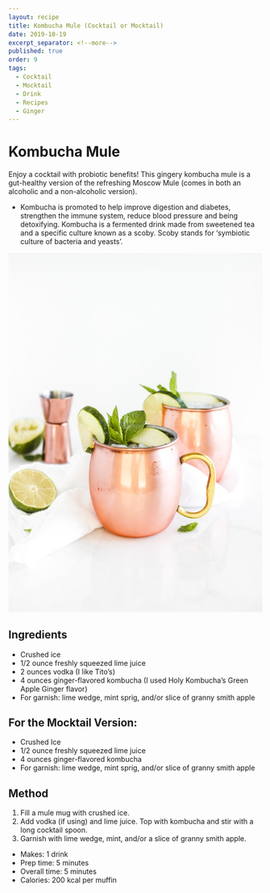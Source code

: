 ```yaml
---
layout: recipe
title: Kombucha Mule (Cocktail or Mocktail)
date: 2019-10-19
excerpt_separator: <!--more-->
published: true
order: 9
tags:
  - Cocktail
  - Mocktail
  - Drink
  - Recipes
  - Ginger
---
```


# Kombucha Mule

Enjoy a cocktail with probiotic benefits! This gingery kombucha mule is a gut-healthy version of the refreshing Moscow Mule (comes in both an alcoholic and a non-alcoholic version).

-	Kombucha is promoted to help improve digestion and diabetes, strengthen the immune system, reduce blood pressure and being detoxifying. Kombucha is a fermented drink made from sweetened tea and a specific culture known as a scoby. Scoby stands for ‘symbiotic culture of bacteria and yeasts’.

<!--more-->

[![Kombucha Mule ](/_uploads/kombuchamule.jpg)](/_uploads/kombuchamule.jpg)

## Ingredients

- Crushed ice
- 1/2 ounce freshly squeezed lime juice
- 2 ounces vodka (I like Tito’s)
- 4 ounces ginger-flavored kombucha (I used Holy Kombucha’s Green Apple Ginger flavor)
- For garnish: lime wedge, mint sprig, and/or slice of granny smith apple

## For the Mocktail Version:
- Crushed Ice
- 1/2 ounce freshly squeezed lime juice
- 4 ounces ginger-flavored kombucha
- For garnish: lime wedge, mint sprig, and/or slice of granny smith apple

## Method

1. Fill a mule mug with crushed ice.
2. Add vodka (if using) and lime juice. Top with kombucha and stir with a long cocktail spoon.
3. Garnish with lime wedge, mint, and/or a slice of granny smith apple.

- Makes: 1 drink
- Prep time: 5 minutes
- Overall time: 5 minutes
- Calories: 200 kcal per muffin
